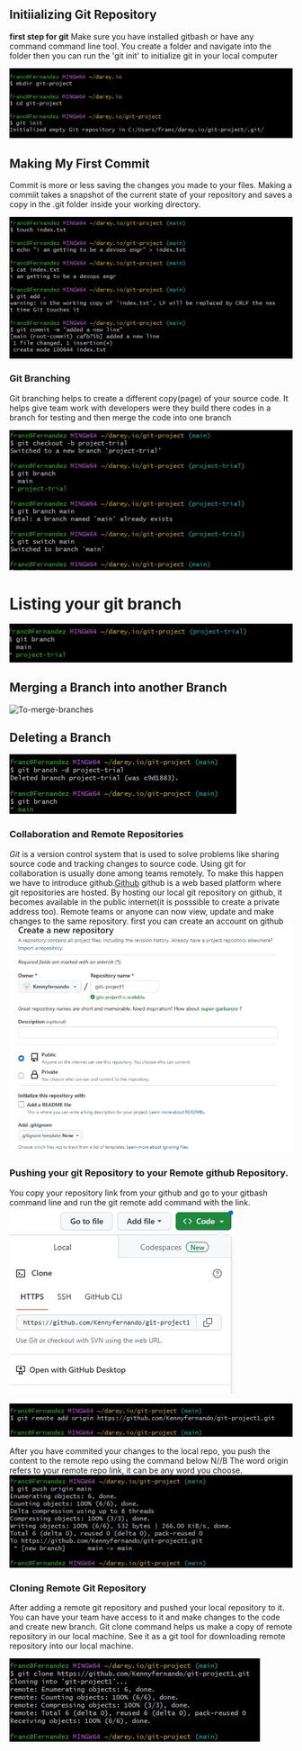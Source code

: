 ## Initiializing Git Repository
 **first step for git** Make sure you have installed gitbash or have any command command line tool. You create a folder and navigate into the folder then you can run the 'git init' to initialize git in your local computer
 
 ![initialization](screenshorts/initialize-git.JPG)

## Making My First Commit
Commit is more or less saving the changes you made to your files. Making a commiit takes a snapshot of the current state of your repository and saves a copy in the .git folder inside your working directory.

![Making-a-commit](screenshorts/commit.JPG)

### Git Branching
Git branching helps to create a different copy(page) of your source code. It helps give team work with developers were they build there codes in a branch for testing and then merge the code into one branch

![creating-and-switching-branch](screenshorts/branching.JPG)

# Listing your git branch
![To-list-Branches](screenshorts/list-branches.JPG)

## Merging a Branch into another Branch
![To-merge-branches](screenshorts/list-merging.jpg)

## Deleting a Branch
![To-delete-Branches](screenshorts/Deleting-branch.JPG)

### Collaboration and Remote Repositories
*Git* is a version control system that is used to solve problems like sharing source code and tracking changes to source code. Using git for collaboration is usually done among teams remotely. To make this happen we have to introduce github.[Github](https://www.github.com)
github is a web based platform where git repositories are hosted. By hosting our local git repository on github, it becomes available in the public internet(it is posssible to create a private address too). Remote teams or anyone can now view, update and make changes to the same repository.
first you can create an account on github
![Creating-a-repo-in-github](screenshorts/github-repo.JPG)

### Pushing your git Repository to your Remote github Repository.
You copy your repository link from your github and go to your gitbash command line and run the git remote add command with the link. 
![repo-link](screenshorts/link.JPG)

![adding-alocal-repo-in-github](screenshorts/remote.JPG)


After you have commited your changes to the local repo, you push the content to the remote repo using the command below
N//B The word origin refers to your remote repo link, it can be any word you choose.
![repo-link](screenshorts/content.jpg)

### Cloning Remote Git Repository 
After adding a remote git repository and pushed your local repository to it. You can have your team have access to it and make changes to the code and create new branch.
Git clone command helps us make a copy of remote repository in our local machine. See it as a git tool for downloading remote repository into our local machine.

![Cloning](screenshorts/clone.JPG)